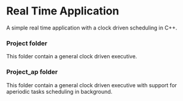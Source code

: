 # Real Time Application
A simple real time application with a clock driven scheduling in C++.

### Project folder
This folder contain a general clock driven executive.

### Project_ap folder
This folder contain a general clock driven executive with support for aperiodic tasks scheduling in background.
